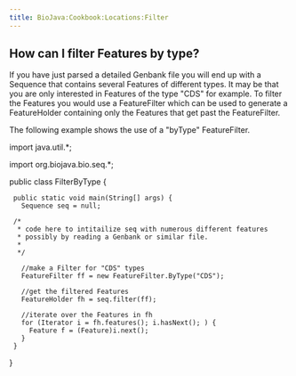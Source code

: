 ```yaml
---
title: BioJava:Cookbook:Locations:Filter
---
```


How can I filter Features by type?
----------------------------------

If you have just parsed a detailed Genbank file you will end up with a
Sequence that contains several Features of different types. It may be
that you are only interested in Features of the type "CDS" for example.
To filter the Features you would use a FeatureFilter which can be used
to generate a FeatureHolder containing only the Features that get past
the FeatureFilter.

The following example shows the use of a "byType" FeatureFilter.

<java> import java.util.\*;

import org.biojava.bio.seq.\*;

public class FilterByType {

` public static void main(String[] args) {`  
`   Sequence seq = null;`

` /*`  
`  * code here to intitailize seq with numerous different features`  
`  * possibly by reading a Genbank or similar file.`  
`  *`  
`  */`

`   //make a Filter for "CDS" types`  
`   FeatureFilter ff = new FeatureFilter.ByType("CDS");`

`   //get the filtered Features`  
`   FeatureHolder fh = seq.filter(ff);`

`   //iterate over the Features in fh`  
`   for (Iterator i = fh.features(); i.hasNext(); ) {`  
`     Feature f = (Feature)i.next();`  
`   }`  
` }`

} </java>
